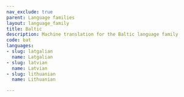 ```yaml
---
nav_exclude: true
parent: Language families
layout: language_family
title: Baltic
description: Machine translation for the Baltic language family
code: bat
languages:
- slug: latgalian
  name: Latgalian
- slug: latvian
  name: Latvian
- slug: lithuanian
  name: Lithuanian

---
```


